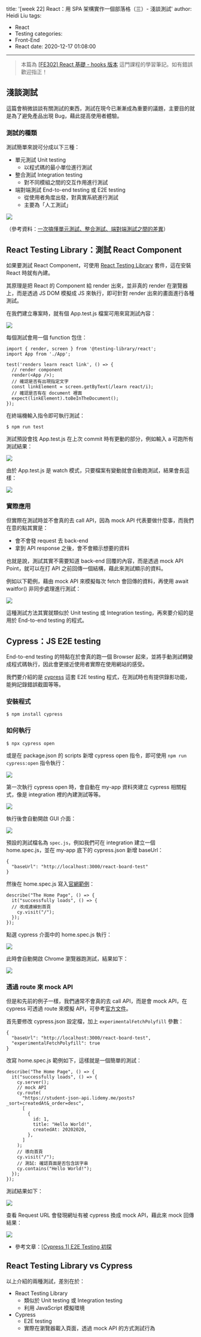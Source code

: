 title: '[week 22] React：用 SPA 架構實作一個部落格（三）- 淺談測試'
author: Heidi Liu
tags:
  - React
  - Testing
categories:
  - Front-End
  - React
date: 2020-12-17 01:08:00
---
> 本篇為 [[FE302] React 基礎 - hooks 版本](https://lidemy.com/p/fe302-react-hooks) 這門課程的學習筆記。如有錯誤歡迎指正！
<!--more-->
## 淺談測試

這篇會稍微談談有關測試的東西，測試在現今已漸漸成為重要的議題，主要目的就是為了避免產品出現 Bug，藉此提高使用者體驗。

### 測試的種類

測試簡單來說可分成以下三種：

- 單元測試 Unit testing 
  - 以程式碼的最小單位進行測試
- 整合測試 Integration testing 
  - 對不同模組之間的交互作用進行測試
- 端對端測試 End-to-end testing 或 E2E testing 
  -  從使用者角度出發，對真實系統進行測試
  -  主要為「人工測試」

![](https://i.imgur.com/ybx5NbQ.png)

（參考資料：[一次搞懂單元測試、整合測試、端對端測試之間的差異](https://blog.miniasp.com/post/2019/02/18/Unit-testing-Integration-testing-e2e-testing)）

## React Testing Library：測試 React Component

如果要測試 React Component，可使用 [React Testing Library](https://testing-library.com/docs/react-testing-library/intro/) 套件，這在安裝 React 時就有內建。

其原理是把 React 的 Component 給 render 出來，並非真的 render 在瀏覽器上，而是透過 JS DOM 模擬成 JS 來執行，即可針對 render 出來的畫面進行各種測試。

在我們建立專案時，就有個 App.test.js 檔案可用來寫測試內容：

![](https://i.imgur.com/4dcIFV1.png)

每個測試會用一個 function 包住：

```javascript=
import { render, screen } from '@testing-library/react';
import App from './App';

test('renders learn react link', () => {
  // render component
  render(<App />);
  // 確認是否有出現指定文字
  const linkElement = screen.getByText(/learn react/i);
  // 確認是否有在 document 裡面
  expect(linkElement).toBeInTheDocument();
});
```

在終端機輸入指令即可執行測試：

```
$ npm run test
```

測試預設會找 App.test.js 在上次 commit 時有更動的部分，例如輸入 a 可跑所有測試結果：

![](https://i.imgur.com/Hao9KG7.png)

由於 App.test.js 是 watch 模式，只要檔案有變動就會自動跑測試，結果會長這樣：

![](https://i.imgur.com/EA3y0KO.png)

### 實際應用

但實際在測試時並不會真的去 call API，因為 mock API 代表要做什麼事，而我們在意的點其實是：

- 會不會發 request 去 back-end
- 拿到 API response 之後，會不會顯示想要的資料

也就是說，測試其實不需要知道 back-end 回覆的內容，而是透過 mock API Point，就可以在打 API 之前回傳一個結構，藉此來測試顯示的資料。

例如以下範例，藉由 mock API 來模擬每次 fetch 會回傳的資料，再使用 await waitfor() 非同步處理進行測試：

![](https://i.imgur.com/OX9LJ4X.png)

這種測試方法其實就類似於 Unit testing 或 Integration testing，再來要介紹的是用於 End-to-end testing 的程式。

## Cypress：JS E2E testing

End-to-end testing 的特點在於會真的跑一個 Browser 起來，並將手動測試轉變成程式碼執行，因此會更接近使用者實際在使用網站的感受。

我們要介紹的是 [cypress](https://www.cypress.io/) 這套 E2E testing 程式，在測試時也有提供錄影功能，能夠記錄錯誤截圖等等。

### 安裝程式

```
$ npm install cypress
```

### 如何執行

```
$ npx cypress open
```

或是在 package.json 的 scripts 新增 cypress open 指令，即可使用 `npm run cypress:open` 指令執行：

![](https://i.imgur.com/GNMrji1.png)

第一次執行 cypress open 時，會自動在 my-app 資料夾建立 cypress 相關程式，像是 integration 裡的內建測試等等。

![](https://i.imgur.com/GPisKnv.png)

執行後會自動開啟 GUI 介面：

![](https://i.imgur.com/deKsjBl.png)

預設的測試檔名為 `spec.js`，例如我們可在 integration 建立一個 home.spec.js，並在 my-app 底下的 cypress.json 新增 baseUrl：

```json=
{
  "baseUrl": "http://localhost:3000/react-board-test"
}
```

然後在 home.spec.js 寫入[官網範例](https://docs.cypress.io/guides/getting-started/testing-your-app.html#Step-2-Visit-your-server)：

```javascript=
describe("The Home Page", () => {
  it("successfully loads", () => {
  // 改成連線到首頁
    cy.visit("/");
  });
});

```

點選 cypress 介面中的 home.spec.js 執行：

![](https://i.imgur.com/20LvIQ2.png)

此時會自動開啟 Chrome 瀏覽器跑測試，結果如下：

![](https://i.imgur.com/L5NO3Ag.png)

### 透過 route 來 mock API

但是和先前的例子一樣，我們通常不會真的去 call API，而是會 mock API，在 cypress 可透過 route 來模擬 API，可參考[官方文件](https://docs.cypress.io/api/commands/route.html#Syntax)。

首先要修改 cypress.json 設定檔，加上 `experimentalFetchPolyfill` 參數：

```json=
{
  "baseUrl": "http://localhost:3000/react-board-test",
  "experimentalFetchPolyfill": true
}
```

改寫 home.spec.js 範例如下，這樣就是一個簡單的測試：

```javascript=
describe("The Home Page", () => {
  it("successfully loads", () => {
    cy.server();
    // mock API
    cy.route(
      "https://student-json-api.lidemy.me/posts?_sort=createdAt&_order=desc",
      [
        {
          id: 1,
          title: "Hello World!",
          createdAt: 20202020,
        },
      ]
    );
    // 導向首頁
    cy.visit("/");
    // 測試: 確認頁面是否包含該字串
    cy.contains("Hello World!");
  });
});
```

測試結果如下：

![](https://i.imgur.com/TdVmUf5.png)

查看 Request URL 會發現網址有被 cypress 換成 mock API，藉此來 mock 回傳結果：

![](https://i.imgur.com/xYYEpka.png)

- 參考文章：[[Cypress 1] E2E Testing 初探](https://medium.com/hannah-lin/cypress-e2e-testing-%E5%88%9D%E6%8E%A2-a10eca3c0cf7)

## React Testing Library vs Cypress

以上介紹的兩種測試，差別在於：
- React Testing Library
  - 類似於 Unit testing 或 Integration testing
  - 利用 JavaScript 模擬環境
- Cypress
  - E2E testing
  - 實際在瀏覽器載入頁面，透過 mock API 的方式測試行為